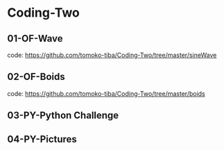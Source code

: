 # Coding-Two

## 01-OF-Wave

code: https://github.com/tomoko-tiba/Coding-Two/tree/master/sineWave

## 02-OF-Boids

code: https://github.com/tomoko-tiba/Coding-Two/tree/master/boids

## 03-PY-Python Challenge
 

## 04-PY-Pictures
